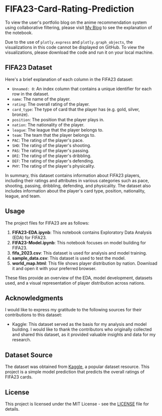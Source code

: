 # FIFA23-Card-Rating-Prediction

To view the user's portfolio blog on the anime recommendation system using collaborative filtering, please visit [My Blog](https://danielrs.systeme.io/fifa23-overall-rating-prediction) to see the explanation of the notebook.

Due to the use of `plotly.express` and `plotly.graph_objects`, the visualizations in this code cannot be displayed on GitHub. To view the visualizations, please download the code and run it on your local machine.

## FIFA23 Dataset
Here's a brief explanation of each column in the FIFA23 dataset:

- `Unnamed: 0`: An index column that contains a unique identifier for each row in the dataset.
- `name`: The name of the player.
- `rating`: The overall rating of the player.
- `card_type`: The type of card that the player has (e.g. gold, silver, bronze).
- `position`: The position that the player plays in.
- `nation`: The nationality of the player.
- `league`: The league that the player belongs to.
- `team`: The team that the player belongs to.
- `PAC`: The rating of the player's pace.
- `SHO`: The rating of the player's shooting.
- `PAS`: The rating of the player's passing.
- `DRI`: The rating of the player's dribbling.
- `DEF`: The rating of the player's defending.
- `PHY`: The rating of the player's physicality.

In summary, this dataset contains information about FIFA23 players, including their ratings and attributes in various categories such as pace, shooting, passing, dribbling, defending, and physicality. The dataset also includes information about the player's card type, position, nationality, league, and team.

## Usage
The project files for FIFA23 are as follows:

1. **FIFA23-EDA.ipynb**: This notebook contains Exploratory Data Analysis (EDA) for FIFA23.
2. **FIFA23-Model.ipynb**: This notebook focuses on model building for FIFA23.
3. **fifa_2023.csv**: This dataset is used for analysis and model training.
4. **sample_data.csv**: This dataset is used to test the model.
5. **world_map.html**: This file shows player distribution by nation. Download it and open it with your preferred browser.

These files provide an overview of the EDA, model development, datasets used, and a visual representation of player distribution across nations.

## Acknowledgments

I would like to express my gratitude to the following sources for their contributions to this dataset:

- Kaggle: This dataset served as the basis for my analysis and model building. I would like to thank the contributors who originally collected and shared this dataset, as it provided valuable insights and data for my research.
  
## Dataset Source

The dataset was obtained from [Kaggle](https://www.kaggle.com/datasets/crxxom/fifa2023-all-cards), a popular dataset resource. This project is a simple model prediction that predicts the overall ratings of FIFA23 cards.

## License

This project is licensed under the MIT License - see the [LICENSE](LICENSE) file for details.
